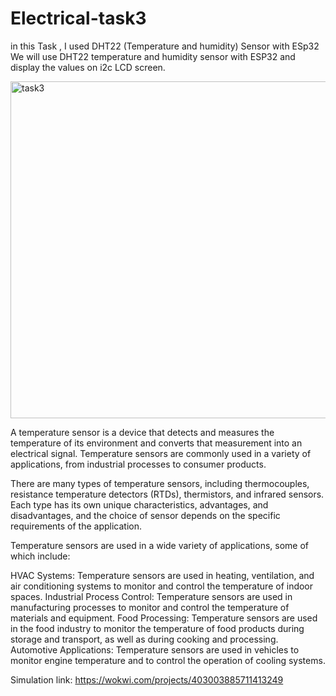 # Electrical-task3
in this Task , I used DHT22 (Temperature and humidity) Sensor with ESp32
We will use DHT22 temperature and humidity sensor with ESP32 and display the values on i2c LCD screen.

<img width="539" alt="task3" src="https://github.com/EngGhadah/Electrical-task3/assets/173523352/af6c3b33-d90d-4b65-9af5-32915abe6f5d">

A temperature sensor is a device that detects and measures the temperature of its environment and converts that measurement into an electrical signal. Temperature sensors are commonly used in a variety of applications, from industrial processes to consumer products.

There are many types of temperature sensors, including thermocouples, resistance temperature detectors (RTDs), thermistors, and infrared sensors. Each type has its own unique characteristics, advantages, and disadvantages, and the choice of sensor depends on the specific requirements of the application.

Temperature sensors are used in a wide variety of applications, some of which include:

HVAC Systems: Temperature sensors are used in heating, ventilation, and air conditioning systems to monitor and control the temperature of indoor spaces.
Industrial Process Control: Temperature sensors are used in manufacturing processes to monitor and control the temperature of materials and equipment.
Food Processing: Temperature sensors are used in the food industry to monitor the temperature of food products during storage and transport, as well as during cooking and processing.
Automotive Applications: Temperature sensors are used in vehicles to monitor engine temperature and to control the operation of cooling systems.

Simulation link:  https://wokwi.com/projects/403003885711413249
